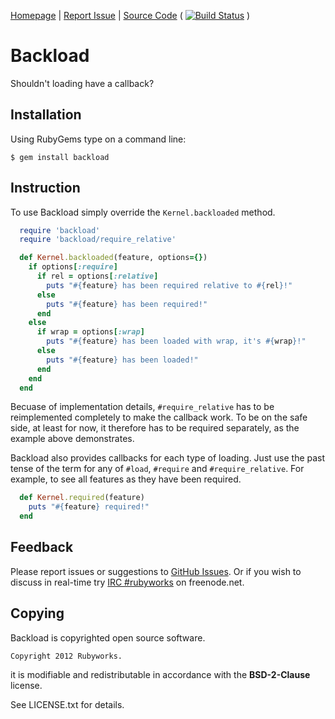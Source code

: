 [Homepage](http://rubygems.org/gems/backload) |
[Report Issue](http://github.com/rubyworks/backload/issues) |
[Source Code](http://github.com/rubyworks/backload) 
( [![Build Status](https://secure.travis-ci.org/rubyworks/backload.png)](http://travis-ci.org/rubyworks/backload) )


# Backload

Shouldn't loading have a callback?


## Installation

Using RubyGems type on a command line:

    $ gem install backload


## Instruction

To use Backload simply override the `Kernel.backloaded` method.

```ruby
  require 'backload'
  require 'backload/require_relative'

  def Kernel.backloaded(feature, options={})
    if options[:require]
      if rel = options[:relative]
        puts "#{feature} has been required relative to #{rel}!"
      else
        puts "#{feature} has been required!"
      end
    else
      if wrap = options[:wrap]
        puts "#{feature} has been loaded with wrap, it's #{wrap}!"  
      else
        puts "#{feature} has been loaded!" 
      end
    end
  end
```

Becuase of implementation details, `#require_relative` has to be reimplemented completely 
to make the callback work. To be on the safe side, at least for now, it therefore has to
be required separately, as the example above demonstrates.

Backload also provides callbacks for each type of loading. Just use the past tense
of the term for any of `#load`, `#require` and `#require_relative`. For example, to
see all features as they have been required.

```ruby
  def Kernel.required(feature)
    puts "#{feature} required!"
  end
```

## Feedback

Please report issues or suggestions to
[GitHub Issues](http://github.com/rubyworks/backload/issues).
Or if you wish to discuss in real-time try [IRC #rubyworks](irc://chat.us.freenet.org/rubyworks) on freenode.net.


## Copying

Backload is copyrighted open source software.

    Copyright 2012 Rubyworks.

it is modifiable and redistributable in accordance with the
**BSD-2-Clause** license.

See LICENSE.txt for details.
